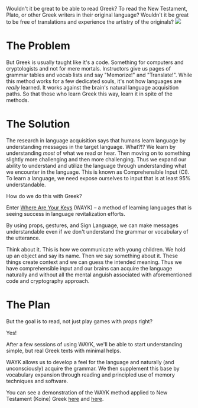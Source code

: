 Wouldn't it be great to be able to read Greek? To read the New Testament, Plato, or other Greek writers in their original language? Wouldn't it be great to be free of translations and experience the artistry of the originals?
![](greekmss.jpg)


# The Problem

But Greek is usually taught like it's a code. Something for computers and cryptologists and not for mere mortals. Instructors give us pages of grammar tables and vocab lists and say "Memorize!" and "Translate!". While this method works for a few dedicated souls, it's not how languages are *really* learned. It works against the brain's natural language acquisition paths. So that those who learn Greek this way, learn it in spite of the methods.

# The Solution

The research in language acquisition says that humans learn language by understanding messages in the target language. What?!? We learn by understanding *most* of what we read or hear. Then moving on to something slightly more challenging and then more challenging. Thus we expand our ability to understand and utilize the language through understanding what we encounter in the language. This is known as Comprehensible Input (CI). To learn a language, we need expose ourselves to input that is at least 95% understandable. 

How do we do this with Greek?

Enter [Where Are Your Keys](https://whereareyourkeys.org/) (WAYK) &ndash; a method of learning languages that is seeing success in language revitalization efforts. 

By using props, gestures, and Sign Language, we can make messages understandable even if we don't understand the grammar or vocabulary of the utterance. 

Think about it. This is how we communicate with young children. We hold up an object and say its name. Then we say something about it. These things create context and we can guess the intended meaning. Thus we have comprehensible input and our brains can acquire the language naturally and without all the mental anguish associated with aforementioned code and cryptography approach.

# The Plan

But the goal is to read, not just play games with props right?

Yes!

After a few sessions of using WAYK, we'll be able to start understanding simple, but real Greek texts with minimal helps.  

WAYK allows us to develop a feel for the language and naturally (and unconsciously) acquire the grammar. We then supplement this base by vocabulary expansion through reading and principled use of memory techniques and software. 

You can see a demonstration of the WAYK method applied to New Testament (Koine) Greek [here](https://youtu.be/-ETMt_qjfz0) and [here](https://youtu.be/Xk-hdIEqXuw).
